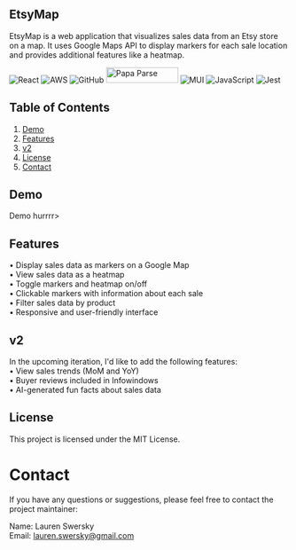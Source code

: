 ## EtsyMap

EtsyMap is a web application that visualizes sales data from an Etsy store on a map. It uses Google Maps API to display markers for each sale location and provides additional features like a heatmap.

![React](https://img.shields.io/badge/react-%2320232a.svg?style=for-the-badge&logo=react&logoColor=%2361DAFB) ![AWS](https://img.shields.io/badge/AWS-%23FF9900.svg?style=for-the-badge&logo=amazon-aws&logoColor=white) ![GitHub](https://img.shields.io/badge/github-%23121011.svg?style=for-the-badge&logo=github&logoColor=white) <img src="https://blog.donazzon.com/wp-content/uploads/2020/06/image-12.png" alt="Papa Parse" style="height: 28px; width: 130px;"/> ![MUI](https://img.shields.io/badge/MUI-%230081CB.svg?style=for-the-badge&logo=mui&logoColor=white) ![JavaScript](https://img.shields.io/badge/javascript-%23323330.svg?style=for-the-badge&logo=javascript&logoColor=%23F7DF1E) ![Jest](https://img.shields.io/badge/-jest-%23C21325?style=for-the-badge&logo=jest&logoColor=white) 


## Table of Contents

1. [Demo](#demo)<br />
2. [Features](#features) <br />
3. [v2](#v2) <br />
4. [License](#license) <br /> 
5. [Contact](#contact)

 
## Demo

Demo hurrrr>


## Features

• Display sales data as markers on a Google Map <br />
• View sales data as a heatmap <br />
• Toggle markers and heatmap on/off<br />
• Clickable markers with information about each sale<br />
• Filter sales data by product<br />
• Responsive and user-friendly interface<br />


## v2 

In the upcoming iteration, I'd like to add the following features:<br />
• View sales trends (MoM and YoY)<br />
• Buyer reviews included in Infowindows<br />
• AI-generated fun facts about sales data<br />


## License

This project is licensed under the MIT License.


# Contact

If you have any questions or suggestions, please feel free to contact the project maintainer:

Name: Lauren Swersky<br />
Email: lauren.swersky@gmail.com
